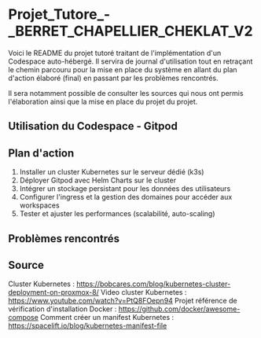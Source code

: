 # Projet_Tutore_-_BERRET_CHAPELLIER_CHEKLAT_V2

Voici le README du projet tutoré traitant de l'implémentation d'un Codespace auto-hébergé.
Il servira de journal d'utilisation tout en retraçant le chemin parcouru pour la mise en 
place du système en allant du plan d'action élaboré (final) en passant par les problèmes
rencontrés.

Il sera notamment possible de consulter les sources qui nous ont permis l'élaboration ainsi
que la mise en place du projet du projet.


## Utilisation du Codespace - Gitpod




## Plan d'action

1. Installer un cluster Kubernetes sur le serveur dédié (k3s)
2. Déployer Gitpod avec Helm Charts sur le cluster
3. Intégrer un stockage persistant pour les données des utilisateurs
4. Configurer l'ingress et la gestion des domaines pour accéder aux workspaces
5. Tester et ajuster les performances (scalabilité, auto-scaling)


## Problèmes rencontrés



## Source

Cluster Kubernetes : https://bobcares.com/blog/kubernetes-cluster-deployment-on-proxmox-8/
Video cluster Kubernetes : https://www.youtube.com/watch?v=PtQ8FOepn94
Projet référence de vérification d'installation Docker : https://github.com/docker/awesome-compose
Comment créer un manifest Kubernetes : https://spacelift.io/blog/kubernetes-manifest-file
